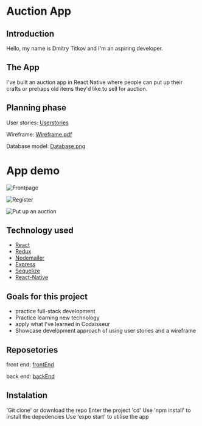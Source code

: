 # Auction App

## Introduction

Hello, my name is Dmitry Titkov and I'm an aspiring developer.

## The App

I've built an auction app in React Native where people can put up their crafts or prehaps old items they'd like to sell for auction.

## Planning phase

User stories: [Userstories](https://github.com/Dmitry-Titkov/portfolioApp/projects/1)

Wireframe: [Wireframe.pdf](https://github.com/Dmitry-Titkov/portfolioApp/files/4900780/Wireframe.pdf)

Database model: [Database.png](https://user-images.githubusercontent.com/63857560/87116615-82867200-c276-11ea-81a2-ca842693b98a.png)

# App demo

![Frontpage](https://user-images.githubusercontent.com/63857560/87115984-093a4f80-c275-11ea-836d-aa45c04b7331.png)

![Register](https://user-images.githubusercontent.com/63857560/87115978-05a6c880-c275-11ea-800b-d23d761f0d80.png)

![Put up an auction](https://user-images.githubusercontent.com/63857560/87115991-0ccdd680-c275-11ea-8f0d-8e0edef2b34d.png)

## Technology used

- [React](https://github.com/Dmitry-Titkov/portfolioApp/blob/0dc22d6ca3a92962ec8a25c234fa00415859658e/SiteApp.js)
- [Redux](https://github.com/Dmitry-Titkov/portfolioApp/blob/664d9c9775208c176c87885fd74e86d2e3c1d020/src/components/Register.js)
- [Nodemailer](https://github.com/Dmitry-Titkov/portfolioAppBack/blob/4c3865ae69d93f9ae22273a4e1243eedae104118/email.js)
- [Express](https://github.com/Dmitry-Titkov/portfolioAppBack/blob/e51b149b9aa1e7d2d53aadcc6a51d2913f9aa2f0/index.js)
- [Sequelize](https://github.com/Dmitry-Titkov/portfolioAppBack/blob/4c3865ae69d93f9ae22273a4e1243eedae104118/models/user.js)
- [React-Native](https://github.com/Dmitry-Titkov/portfolioApp/blob/664d9c9775208c176c87885fd74e86d2e3c1d020/src/components/Register.js)

## Goals for this project

- practice full-stack development
- Practice learning new technology
- apply what I've learned in Codaisseur
- Showcase development approach of using user stories and a wireframe

## Reposetories

front end: [frontEnd](https://github.com/Dmitry-Titkov/portfolioApp)

back end: [backEnd](https://github.com/Dmitry-Titkov/portfolioAppBack)

## Instalation

'Git clone' or download the repo
Enter the project 'cd'
Use 'npm install' to install the depedencies
Use 'expo start' to utilise the app
